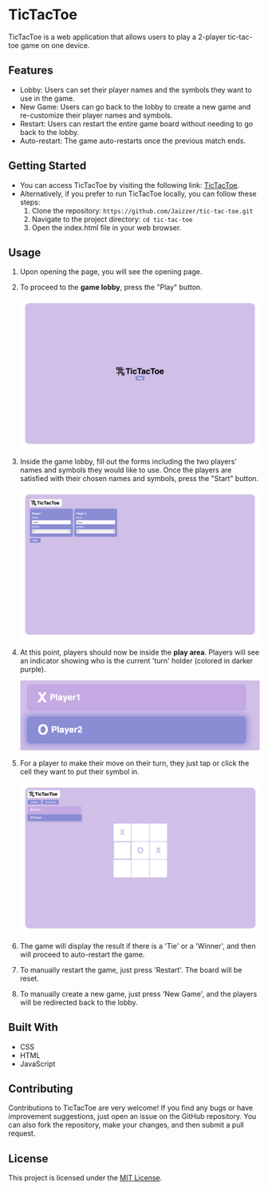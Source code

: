 # TicTacToe

TicTacToe is a web application that allows users to play a 2-player tic-tac-toe game on one device.

## Features
- Lobby: Users can set their player names and the symbols they want to use in the game.
- New Game: Users can go back to the lobby to create a new game and re-customize their player names and symbols.
- Restart: Users can restart the entire game board without needing to go back to the lobby.
- Auto-restart: The game auto-restarts once the previous match ends.

## Getting Started
- You can access TicTacToe by visiting the following link: [TicTacToe](https://jaizzer.github.io/tic-tac-toe/).
- Alternatively, if you prefer to run TicTacToe locally, you can follow these steps:
  1. Clone the repository: `https://github.com/Jaizzer/tic-tac-toe.git`
  2. Navigate to the project directory: `cd tic-tac-toe`
  3. Open the index.html file in your web browser.

## Usage
1. Upon opening the page, you will see the opening page.
2. To proceed to the **game lobby**, press the "Play" button.

   ![Opening](Demo/opening.png)

3. Inside the game lobby, fill out the forms including the two players' names and symbols they would like to use. Once the players are satisfied with their chosen names and symbols, press the "Start" button.

   ![Lobby](Demo/lobby.png)

4. At this point, players should now be inside the **play area**. Players will see an indicator showing who is the current 'turn' holder (colored in darker purple).

   ![Turn Indicator](Demo/turn-indicator.png)

5. For a player to make their move on their turn, they just tap or click the cell they want to put their symbol in.

    ![Clicking/Tapping a Cell](Demo/clicking-cell.png)

6. The game will display the result if there is a 'Tie' or a 'Winner', and then will proceed to auto-restart the game.

7. To manually restart the game, just press 'Restart'. The board will be reset.

8. To manually create a new game, just press 'New Game', and the players will be redirected back to the lobby.

## Built With
- CSS
- HTML
- JavaScript

## Contributing
Contributions to TicTacToe are very welcome! If you find any bugs or have improvement suggestions, just open an issue on the GitHub repository. You can also fork the repository, make your changes, and then submit a pull request.

## License
This project is licensed under the [MIT License](./LICENSE).
